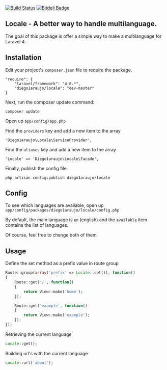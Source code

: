 [![Build Status](https://travis-ci.org/diego1araujo/locale.png?branch=master)](https://travis-ci.org/diego1araujo/locale)
[![Bitdeli Badge](https://d2weczhvl823v0.cloudfront.net/diego1araujo/locale/trend.png)](https://bitdeli.com/free "Bitdeli Badge")

## Locale - A better way to handle multilanguage.

The goal of this package is offer a simple way to make a multilanguage for Laravel 4.

## Installation

Edit your project's `composer.json` file to require the package.

    "require": {
		"laravel/framework": "4.0.*",
		"diego1araujo/locale": "dev-master"
	}

Next, run the composer update command:

    composer update

Open up `app/config/app.php`

Find the `providers` key and add a new item to the array

	'Diego1araujo\Locale\ServiceProvider',

Find the `aliases` key and add a new item to the array

	'Locale' => 'Diego1araujo\Locale\Facade',

Finally, publish the config file

	php artisan config:publish diego1araujo/locale

## Config

To see which languages are available, open up `app/config/packages/diego1araujo/locale/config.php`

By default, the main language is `en` (english) and the `available` item contains the list of languages.

Of course, feel free to change both of them.

## Usage

Define the set method as a prefix value in route group
```php
Route::group(array('prefix' => Locale::set()), function()
{
	Route::get('/', function()
	{
		return View::make('home');
	});

	Route::get('example', function()
	{
		return View::make('example');
	});
});
```

Retrieving the current language
```php
Locale::get();
```

Building url's with the current language
```php
Locale::url('about');
```
